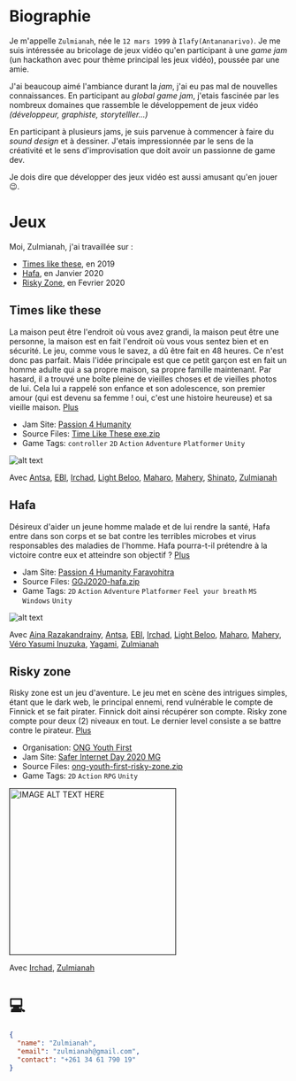 # Biographie
Je m'appelle `Zulmianah`, née le `12 mars 1999` à `Ilafy(Antananarivo)`. Je me suis intéressée au bricolage de jeux vidéo qu'en participant à une *game jam* (un hackathon avec pour thème principal les jeux vidéo), poussée par une amie.

J'ai beaucoup aimé l'ambiance durant la *jam*, j'ai eu pas mal de nouvelles connaissances. En participant au *global game jam*, j'etais fascinée par les nombreux domaines que rassemble le développement de jeux vidéo *(développeur, graphiste, storytelller...)*

En participant à plusieurs jams, je suis parvenue à commencer à faire du *sound design* et à dessiner. J'etais impressionnée par le sens de la créativité et le sens d'improvisation que doit avoir un passionne de game dev.

Je dois dire que développer des jeux vidéo est aussi amusant qu'en jouer 😉.
# Jeux
Moi, Zulmianah, j'ai travaillée sur :
 - [Times like these](https://globalgamejam.org/2019/games/times-these), en 2019
 - [Hafa](https://globalgamejam.org/2020/games/hafa-4), en Janvier 2020
 - [Risky Zone](https://zulmianah.itch.io/risky-zone), en Fevrier 2020



## Times like these
La maison peut être l'endroit où vous avez grandi, la maison peut être une personne, la maison est en fait l'endroit où vous vous sentez bien et en sécurité. Le jeu, comme vous le savez, a dû être fait en 48 heures. Ce n'est donc pas parfait. Mais l'idée principale est que ce petit garçon est en fait un homme adulte qui a sa propre maison, sa propre famille maintenant. Par hasard, il a trouvé une boîte pleine de vieilles choses et de vieilles photos de lui. Cela lui a rappelé son enfance et son adolescence, son premier amour (qui est devenu sa femme ! oui, c'est une histoire heureuse) et sa vieille maison. [Plus](https://globalgamejam.org/2019/games/times-these)

 - Jam Site: [Passion 4 Humanity](https://globalgamejam.org/2019/jam-sites/passion-humanity)
 - Source Files: [Time Like These exe.zip](https://ggj.s3.amazonaws.com/games/2019/01/176824/exec/C0Uf4/Time%20Like%20These%20exe.zip)
 - Game Tags: `controller` `2D` `Action` `Adventure` `Platformer` `Unity`


![alt text][times-like-these-cinematic-1]

Avec [Antsa](https://globalgamejam.org/users/antsa), [EBI](https://globalgamejam.org/users/ebi), [Irchad](https://globalgamejam.org/users/ebi), [Light Beloo](https://globalgamejam.org/users/light-beloo), [Maharo](https://globalgamejam.org/users/maharo-r), [Mahery](https://globalgamejam.org/users/mahery), [Shinato](https://globalgamejam.org/users/shinato), [Zulmianah](https://globalgamejam.org/users/zulmianah)



## Hafa
Désireux d'aider un jeune homme malade et de lui rendre la santé, Hafa entre dans son corps et se bat contre les terribles microbes et virus responsables des maladies de l'homme. Hafa pourra-t-il prétendre à la victoire contre eux et atteindre son objectif ? [Plus](https://globalgamejam.org/2020/games/hafa-4)

 - Jam Site: [Passion 4 Humanity Faravohitra](https://globalgamejam.org/2020/jam-sites/passion-4-humanity-faravohitra)
 - Source Files: [GGJ2020-hafa.zip](https://ggj.s3.amazonaws.com/games/2020/02/209536/src/b5BVs/GGJ2020-hafa.zip)
 - Game Tags: `2D` `Action` `Adventure` `Platformer` `Feel your breath` `MS Windows` `Unity`

![alt text][hafa-cinematic-1]

Avec [Aina Razakandrainy](https://globalgamejam.org/users/aina-razakandrainy), [Antsa](https://globalgamejam.org/users/antsa), [EBI](https://globalgamejam.org/users/ebi), [Irchad](https://globalgamejam.org/users/ebi), [Light Beloo](https://globalgamejam.org/users/light-beloo), [Maharo](https://globalgamejam.org/users/maharo-r), [Mahery](https://globalgamejam.org/users/mahery), [Véro Yasumi Inuzuka](https://globalgamejam.org/users/v%C3%A9ro-yasumi-inuzuka), [Yagami](https://globalgamejam.org/users/yagami), [Zulmianah](https://globalgamejam.org/users/zulmianah)


## Risky zone
Risky zone est un jeu d'aventure. Le jeu met en scène des intrigues simples, étant que le dark web, le principal ennemi, rend vulnérable le compte de Finnick et se fait pirater. Finnick doit ainsi récupérer son compte. Risky zone compte pour deux (2) niveaux en tout. Le dernier level consiste a se battre contre le pirateur. [Plus](https://zulmianah.itch.io/risky-zone)

 - Organisation: [ONG Youth First](https://youthfirst.itch.io/)
 - Jam Site: [Safer Internet Day 2020 MG](https://itch.io/jam/safer-internet-day-2020-mg?fbclid=IwAR0ov3AcyFf-Bpg-TOKkVteCiVM21tnMuq9Fh1Dk8Yl3CyXhHq1KZw4zI8c)
 - Source Files: [ong-youth-first-risky-zone.zip](https://drive.google.com/uc?export=download&confirm=P4BJ&id=1uC90TS0LSmBtZ9bekTnOfGNNWqV09s6p)
 - Game Tags: `2D` `Action` `RPG` `Unity`

<a href="http://www.youtube.com/watch?feature=player_embedded&v=6gcWJXfsrlQ
" target="_blank"><img src="https://img.itch.zone/aW1hZ2UvNTc2OTczLzMwNDc0MTgucG5n/347x500/xqKbyk.png" 
alt="IMAGE ALT TEXT HERE" width="300" height="300" border="1" /></a>

Avec [Irchad](https://globalgamejam.org/users/ebi), [Zulmianah](https://globalgamejam.org/users/zulmianah)

[times-like-these-cinematic-1]: https://img.itch.zone/aW1nLzMzNDg4MDcucG5n/original/zzEo4U.png "times-like-these-cinematic-1.png"
[hafa-cinematic-1]: https://img.itch.zone/aW1nLzMzNDg4NTQucG5n/347x500/6b6RRY.png "hafa-cinematic-1.png"

# 💻

```json
{
  "name": "Zulmianah",
  "email": "zulmianah@gmail.com",
  "contact": "+261 34 61 790 19"
}
```

